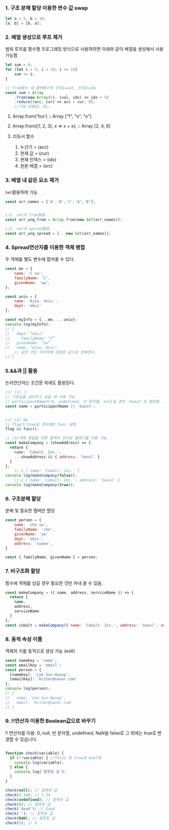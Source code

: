 ### 1. 구조 분해 할당 이용한 변수 값 swap
```js
let a = 5, b = 10;
[a, b] = [b, a];
```
### 2. 배열 생성으로 루프 제거
범위 루프를 함수형 프로그래밍 방식으로 사용하려면 아래와 같이 배열을 생성해서 사용 가능함
```js
let sum = 0;
for (let i = 5; i < 10; i += 1){
	sum += i;
}

// from함수 내 콜백함수의 인자1=val, 인자2=idx
const sum = Array
	.from(new Array(5), (val, idx) => idx + 5)
	.reduce((acc, cur) => acc + cur, 0);
	//기대 반환값: 35;
```
1. Array.from('foo') :: Array ["f", "o", "o"]
2. Array.from([1, 2, 3], x => x + x); :: Array [2, 4, 6]

3. 리듀서 함수
   1. 누산기 = (acc)
   2. 현재 값 = (cur)
   3. 현재 인덱스 = (idx)
   4. 원본 배열 = (src)


### 3. 배열 내 같은 요소 제거
`Set`활용하여 가능
```js
const arr_names = ['A','B','C','A','B'];


//1. set과 from활용
const arr_unq_from = Array.from(new Set(arr_names));

//2. set과 spread활용
const arr_unq_spread = [...new Set(arr_names)];
```


### 4. Spread연산자를 이용한 객체 병합
두 객체를 별도 변수에 합쳐줄 수 있다.
```js
const me = {
	name: 'C sw',
	familyName: 'C',
	givenName: 'sw',
};

const univ = {
	name: 'Ajou. Univ.',
	dept: 'ebiz'
};

const myInfo = {...me, ...univ};
console.log(myInfo);
// {
//   dept: “ebiz”
//     familyName: “C”
//   givenName: “sw”
//   name: "Ajou. Univ" 
	// 같은 키는 마지막에 대입된 값으로 정해진다.
// }
```

### 5.&&과 || 활용
논리연산자는 조건문 외에도 활용된다.
```js
/// (1) ||
// 기본값을 넣어주고 싶을 때 사용 가능
// participantName이 0, undefined, 빈 문자열, null일 경우 'Guest'로 할당함.
const name = participantName || 'Guest';


/// (2) &&
// flag가 true일 경우에만 func 실행.
flag && func();

// (3)객체 병합을 위한 콜백의 인자로 플래그를 이용 가능
const makeCompany = (showAddress) => {
  return {
    name: 'Cobalt. Inc.',
    ...showAddress && { address: 'Seoul' }
  }
};
	//.1 { name: 'Cobalt. Inc.' }
console.log(makeCompany(false));
	//.2 { name: 'Cobalt. Inc.', address: 'Seoul' }
console.log(makeCompany(true));
```


### 6. 구조분해 할당
분해 및 필요한 멤버만 할당
```js
const person = {
    name: 'cho sw',
    familyName: 'cho',
    givenName: 'sw'
    dept: 'ebiz',
    address: 'suwon',
}

const { familyName, givenName } = person;
```

### 7. 비구조화 할당
함수에 객체를 넘길 경우 필요한 것만 꺼내 쓸 수 있음.
```js
const makeCompany = ({ name, address, serviceName }) => {
  return {
    name,
    address,
    serviceName
  }
};
const cobalt = makeCompany({ name: 'Cobalt. Inc.', address: 'Seoul', serviceName: 'Present' });
```

### 8. 동적 속성 이름
객체의 키를 동적으로 생성 가능 (es6)
```js
const nameKey = 'name';
const emailKey = 'email';
const person = {
  [nameKey]: 'Lee Sun-Hyoup',
  [emailKey]: 'kciter@naver.com'
};
console.log(person);
// {
//   name: 'Lee Sun-Hyoup',
//   email: 'kciter@naver.com'
// }
```

### 9. !!연산자 이용한 Boolean값으로 바꾸기
!! 연산자를 이용.
0, null, 빈 문자열, undefined, NaN을 false로 그 외에는 true로 변경할 수 있습니다.
```js

function check(variable) {
  if (!!variable) {	//false 및 true로 bool화
    console.log(variable);
  } else {	
    console.log('잘못된 값');
  }
}

check(null); // 잘못된 값
check(3.14); // 3.14
check(undefined); // 잘못된 값
check(0); // 잘못된 값
check('Good'); // Good
check(''); // 잘못된 값
check(NaN); // 잘못된 값
check(5); // 5
```
